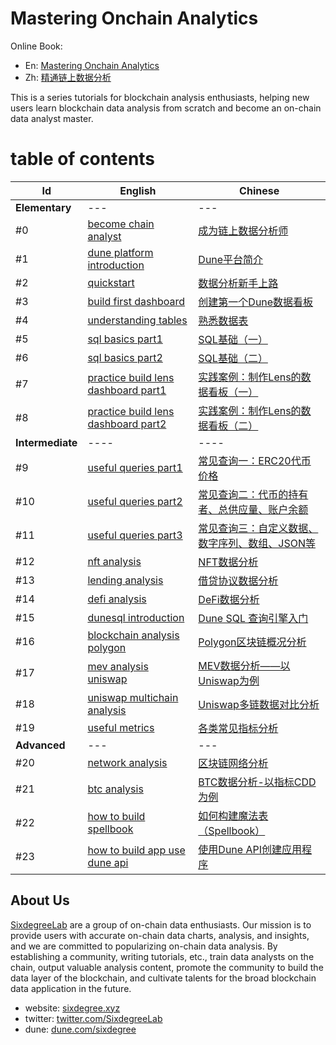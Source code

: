 # Mastering Onchain Analytics

Online Book: 
- En: [Mastering Onchain Analytics](https://tutorial.sixdegree.xyz/)
- Zh: [精通链上数据分析](https://tutorial.sixdegree.xyz/v/zh/)

This is a series tutorials for blockchain analysis enthusiasts, helping new users learn blockchain data analysis from scratch and become an on-chain data analyst master.


# table of contents
| **Id**           | **English**                                                                                | **Chinese**                                                                |
|------------------|--------------------------------------------------------------------------------------------|----------------------------------------------------------------------------|
| **Elementary**   | ---                                                                                        | ---                                                                        |
| #0           | [become chain analyst](en/ch00/ch00-become-chain-analyst.md)                               | [成为链上数据分析师](zh/ch00/ch00-become-chain-analyst.md)                          |
| #1           | [dune platform introduction](en/ch01/ch01-dune-platform-introduction.md)                   | [Dune平台简介](zh/ch01/ch01-dune-platform-introduction.md)                     |
| #2           | [quickstart](en/ch02/ch02-quickstart.md)                                                   | [数据分析新手上路](zh/ch02/ch02-quickstart.md)                                     |
| #3           | [build first dashboard](en/ch03/ch03-build-first-dashboard.md)                             | [创建第一个Dune数据看板](zh/ch03/ch03-build-first-dashboard.md)                     |
| #4           | [understanding tables](en/ch04/ch04-understanding-tables.md)                               | [熟悉数据表](zh/ch04/ch04-understanding-tables.md)                              |
| #5           | [sql basics part1](en/ch05/ch05-sql-basics-part1.md)                                       | [SQL基础（一）](zh/ch05/ch05-sql-basics-part1.md)                               |
| #6           | [sql basics part2](en/ch06/ch06-sql-basics-part2.md)                                       | [SQL基础（二）](zh/ch06/ch06-sql-basics-part2.md)                               |
| #7           | [practice build lens dashboard part1](en/ch07/ch07-practice-build-lens-dashboard-part1.md) | [实践案例：制作Lens的数据看板（一）](zh/ch07/ch07-practice-build-lens-dashboard-part1.md) |
| #8           | [practice build lens dashboard part2](en/ch08/ch08-practice-build-lens-dashboard-part2.md) | [实践案例：制作Lens的数据看板（二）](zh/ch08/ch08-practice-build-lens-dashboard-part2.md) |
| **Intermediate** | ----                                                                                     | ----                                                                       |
| #9           | [useful queries part1](en/ch09/ch09-useful-queries-part1.md)                               | [常见查询一：ERC20代币价格](zh/ch09/ch09-useful-queries-part1.md)                    |
| #10          | [useful queries part2](en/ch10/ch10-useful-queries-part2.md)                               | [常见查询二：代币的持有者、总供应量、账户余额](zh/ch10/ch10-useful-queries-part2.md)             |
| #11          | [useful queries part3](en/ch11/ch11-useful-queries-part3.md)                               | [常见查询三：自定义数据、数字序列、数组、JSON等](zh/ch11/ch11-useful-queries-part3.md)          |
| #12          | [nft analysis](en/ch12/ch12-nft-analysis.md)                                               | [NFT数据分析](zh/ch12/ch12-nft-analysis.md)                                    |
| #13          | [lending analysis](en/ch13/ch13-lending-analysis.md)                                       | [借贷协议数据分析](zh/ch13/ch13-lending-analysis.md)                               |
| #14          | [defi analysis](en/ch14/ch14-defi-analysis.md)                                             | [DeFi数据分析](zh/ch14/ch14-defi-analysis.md)                                  |
| #15          | [dunesql introduction](en/ch15/ch15-dunesql-introduction.md)                               | [Dune SQL 查询引擎入门](zh/ch15/ch15-dunesql-introduction.md)                    |
| #16          | [blockchain analysis polygon](en/ch16/ch16-blockchain-analysis-polygon.md)                 | [Polygon区块链概况分析](zh/ch16/ch16-blockchain-analysis-polygon.md)              |
| #17          | [mev analysis uniswap](en/ch17/ch17-mev-analysis-uniswap.md)                               | [MEV数据分析——以Uniswap为例](zh/ch17/ch17-mev-analysis-uniswap.md)                |
| #18          | [uniswap multichain analysis](en/ch18/ch18-uniswap-multichain-analysis.md)                 | [Uniswap多链数据对比分析](zh/ch18/ch18-uniswap-multichain-analysis.md)             |
| #19          | [useful metrics](en/ch19/ch19-useful-metrics.md)                                           | [各类常见指标分析](zh/ch19/ch19-useful-metrics.md)                                 |
| **Advanced**     |  ---                                                                                       |  ---                                                                       |
| #20          | [network analysis](en/ch20/ch20-network-analysis.md)                                       | [区块链网络分析](zh/ch20/ch20-network-analysis.md)                                |
| #21          | [btc analysis](en/ch21/ch21-btc-analysis.md)                                               | [BTC数据分析-以指标CDD为例](zh/ch21/ch21-btc-analysis.md)                           |
| #22          | [how to build spellbook](en/ch22/ch22-how-to-build-spellbook.md)                           | [如何构建魔法表（Spellbook）](zh/ch22/ch22-how-to-build-spellbook.md)               |
| #23          | [how to build app use dune api](en/ch23/ch23-how-to-build-app-use-dune-api.md)             | [使用Dune API创建应用程序](zh/ch23/ch23-how-to-build-app-use-dune-api.md)          |



## About Us

[SixdegreeLab](https://twitter.com/SixdegreeLab) are a group of on-chain data enthusiasts. Our mission is to provide users with accurate on-chain data charts, analysis, and insights, and we are committed to popularizing on-chain data analysis. By establishing a community, writing tutorials, etc., train data analysts on the chain, output valuable analysis content, promote the community to build the data layer of the blockchain, and cultivate talents for the broad blockchain data application in the future.

- website: [sixdegree.xyz](https://sixdegree.xyz)
- twitter: [twitter.com/SixdegreeLab](https://twitter.com/SixdegreeLab)
- dune: [dune.com/sixdegree](https://dune.com/sixdegree)
